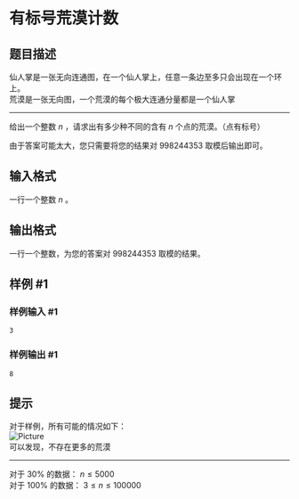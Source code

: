 # 有标号荒漠计数

## 题目描述

仙人掌是一张无向连通图，在一个仙人掌上，任意一条边至多只会出现在一个环上。  
荒漠是一张无向图，一个荒漠的每个极大连通分量都是一个仙人掌

---
给出一个整数 $n$ ，请求出有多少种不同的含有 $n$ 个点的荒漠。（点有标号）

由于答案可能太大，您只需要将您的结果对 $998244353$ 取模后输出即可。

## 输入格式

一行一个整数 $n$ 。

## 输出格式

一行一个整数，为您的答案对 $998244353$ 取模的结果。

## 样例 #1

### 样例输入 #1
```
3
```

### 样例输出 #1

```
8
```

## 提示

对于样例，所有可能的情况如下：  
![Picture](https://s2.ax1x.com/2019/06/13/Vf6SGF.png)  
可以发现，不存在更多的荒漠

---
对于 $30\%$ 的数据： $n\leqslant5000$  
对于 $100\%$ 的数据： $3\leqslant n\leqslant100000$
